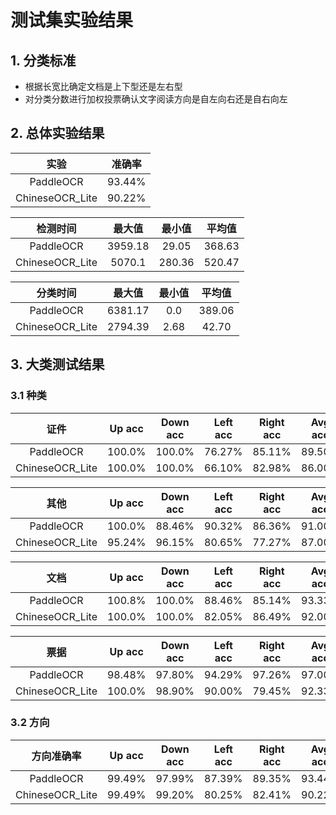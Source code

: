 # 测试集实验结果

## 1. 分类标准
- 根据长宽比确定文档是上下型还是左右型
- 对分类分数进行加权投票确认文字阅读方向是自左向右还是自右向左

## 2. 总体实验结果

| 实验            | 准确率 |
|:---------------:|:------:|
| PaddleOCR       | 93.44% |
| ChineseOCR_Lite | 90.22% |

| 检测时间         | 最大值   | 最小值 | 平均值  |
|:---------------:|:-------:|:-----:|:------:|
| PaddleOCR       | 3959.18 | 29.05 | 368.63 |
| ChineseOCR_Lite | 5070.1 | 280.36 | 520.47 |

| 分类时间        | 最大值   | 最小值 | 平均值  |
|:---------------:|:-------:|:-----:|:------:|
| PaddleOCR       | 6381.17 |   0.0 | 389.06 |
| ChineseOCR_Lite | 2794.39 |  2.68 |  42.70 |

## 3. 大类测试结果

### 3.1 种类

| 证件            | Up acc | Down acc | Left acc | Right acc | Avg acc |
|:---------------:|:------:|:--------:|:--------:|:---------:|:-------:|
| PaddleOCR       | 100.0% |  100.0% |    76.27% |    85.11% |  89.50% |
| ChineseOCR_Lite | 100.0% |  100.0% |    66.10% |    82.98% |  86.00% |

| 其他            | Up acc | Down acc | Left acc | Right acc | Avg acc |
|:---------------:|:------:|:--------:|:--------:|:---------:|:-------:|
| PaddleOCR       | 100.0% |  88.46% |    90.32% |    86.36% |  91.00% |
| ChineseOCR_Lite | 95.24% |  96.15% |    80.65% |    77.27% |  87.00% |

| 文档            | Up acc | Down acc | Left acc | Right acc | Avg acc |
|:---------------:|:------:|:--------:|:--------:|:---------:|:-------:|
| PaddleOCR       | 100.8% |  100.0% |    88.46% |    85.14% |  93.33% |
| ChineseOCR_Lite | 100.0% |  100.0% |    82.05% |    86.49% |  92.00% |

| 票据            | Up acc | Down acc | Left acc | Right acc | Avg acc |
|:---------------:|:------:|:--------:|:--------:|:---------:|:-------:|
| PaddleOCR       | 98.48% |  97.80% |    94.29% |    97.26% |  97.00% |
| ChineseOCR_Lite | 100.0% |  98.90% |    90.00% |    79.45% |  92.33% |

### 3.2 方向

| 方向准确率       | Up acc | Down acc | Left acc | Right acc | Avg acc |
|:---------------:|:------:|:--------:|:--------:|:---------:|:-------:|
| PaddleOCR       | 99.49% |  97.99%  |  87.39%  |   89.35%  |  93.44% |
| ChineseOCR_Lite | 99.49% |  99.20%  |  80.25%  |   82.41%  |  90.22% |
